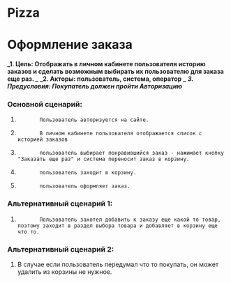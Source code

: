 # Pizza
# Оформление заказа
**_1. Цель: Отображать в личном кабинете пользователя историю заказов и сделать возможным выбирать их пользователю для заказа еще раз. _**
**_2. Акторы: пользователь, система, оператор _**
**_3. Предусловия: Покупатель должен пройти Авторизацию_**
### Основной сценарий:
1.            Пользователь авторизуется на сайте.
2.            В личном кабинете пользователя отображается список с историей заказов
3.            пользователь выбирает понравившийся заказ - нажимает кнопку "Заказать еще раз" и система переносит заказ в корзину.
4.            пользователь заходит в корзину.
5.            пользователь оформляет заказ.


### Альтернативный сценарий 1:
1.            Пользователь захотел добавить к заказу еще какой то товар, поэтому заходит в раздел выбора товара и добавляет в корзину еще что то.
### Альтернативный сценарий 2:
1. В случае если пользователь передумал что то покупать, он может удалить из корзины не нужное.

